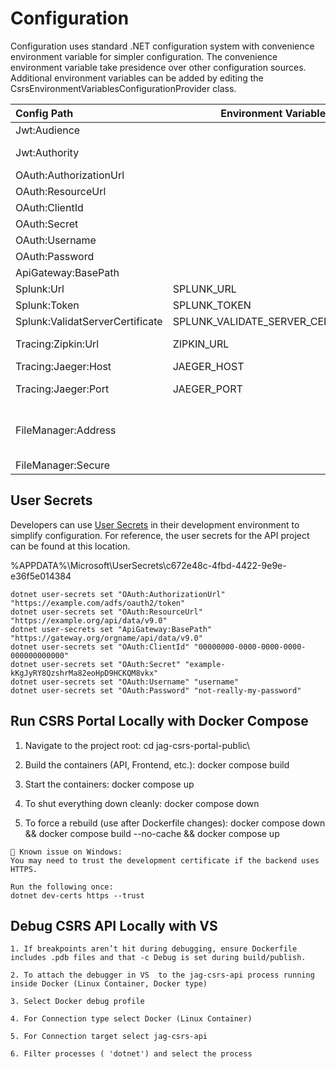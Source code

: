 

# Configuration

Configuration uses standard .NET configuration system with convenience environment variable for simpler configuration. 
The convenience environment variable take presidence over other configuration sources. Additional environment variables
can be added by editing the CsrsEnvironmentVariablesConfigurationProvider class.

| Config Path | Environment Variable | Description |
|:---| --- |:---|
| Jwt:Audience | | The client id/resource of the application |
| Jwt:Authority | | The authentication server including the realm, ie https://dev.loginproxy.gov.bc.ca/auth/realms/standard |
| OAuth:AuthorizationUrl | | |
| OAuth:ResourceUrl | | |
| OAuth:ClientId | | |
| OAuth:Secret | | |
| OAuth:Username | | |
| OAuth:Password | | |
| ApiGateway:BasePath | | |
| Splunk:Url | SPLUNK_URL | The Splunk HEC url |
| Splunk:Token | SPLUNK_TOKEN | The Splunk HEC token |
| Splunk:ValidatServerCertificate | SPLUNK_VALIDATE_SERVER_CERTIFICATE | |
| Tracing:Zipkin:Url | ZIPKIN_URL | Optional Zipkin url, ie http://localhost:9411/api/v2/spans |
| Tracing:Jaeger:Host | JAEGER_HOST | Optional Jaeger host |
| Tracing:Jaeger:Port | JAEGER_PORT | Optional Jaeger port, if not set the default port will be used, 6831 |
| FileManager:Address | | The address for the file manager service, on openshift, it should be dns://service-name.service-namespace.svc:port for service dns based service discovery |
| FileManager:Secure  | | Set to `true` if using https, otherwise `false` |

## User Secrets

Developers can use [User Secrets](https://docs.microsoft.com/en-us/aspnet/core/security/app-secrets?view=aspnetcore-6.0) in 
their development environment to simplify configuration. For reference, the user secrets for the API project can be found
at this location.

%APPDATA%\Microsoft\UserSecrets\c672e48c-4fbd-4422-9e9e-e36f5e014384

```
dotnet user-secrets set "OAuth:AuthorizationUrl" "https://example.com/adfs/oauth2/token"
dotnet user-secrets set "OAuth:ResourceUrl" "https://example.org/api/data/v9.0"
dotnet user-secrets set "ApiGateway:BasePath" "https://gateway.org/orgname/api/data/v9.0"
dotnet user-secrets set "OAuth:ClientId" "00000000-0000-0000-0000-000000000000"
dotnet user-secrets set "OAuth:Secret" "example-kKgJyRY8QzshrMa82eoHpD9HCKQM8vkx"
dotnet user-secrets set "OAuth:Username" "username"
dotnet user-secrets set "OAuth:Password" "not-really-my-password"
```






## Run CSRS Portal Locally with Docker Compose

   1. Navigate to the project root:
    cd jag-csrs-portal-public\

   2. Build the containers (API, Frontend, etc.):
    docker compose build

   3. Start the containers:
    docker compose up

   4. To shut everything down cleanly:
    docker compose down

   5. To force a rebuild (use after Dockerfile changes):
    docker compose down && docker compose build --no-cache && docker compose up

    🚨 Known issue on Windows:
    You may need to trust the development certificate if the backend uses HTTPS.

    Run the following once:
    dotnet dev-certs https --trust

## Debug CSRS API Locally with VS

    1. If breakpoints aren’t hit during debugging, ensure Dockerfile includes .pdb files and that -c Debug is set during build/publish.

    2. To attach the debugger in VS  to the jag-csrs-api process running inside Docker (Linux Container, Docker type)

    3. Select Docker debug profile

    4. For Connection type select Docker (Linux Container)

    5. For Connection target select jag-csrs-api

    6. Filter processes ( 'dotnet') and select the process
